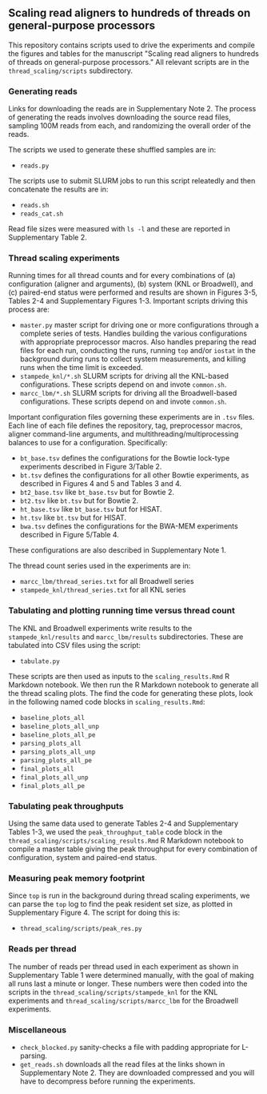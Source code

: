 ## Scaling read aligners to hundreds of threads on general-purpose processors

This repository contains scripts used to drive the experiments and compile the figures and tables for the manuscript "Scaling read aligners to hundreds of threads on general-purpose processors."  All relevant scripts are in the `thread_scaling/scripts` subdirectory.

### Generating reads

Links for downloading the reads are in Supplementary Note 2.  The process of generating the reads involves downloading the source read files, sampling 100M reads from each, and randomizing the overall order of the reads.

The scripts we used to generate these shuffled samples are in:

* `reads.py`

The scripts use to submit SLURM jobs to run this script releatedly and then concatenate the results are in: 

* `reads.sh`
* `reads_cat.sh`

Read file sizes were measured with `ls -l` and these are reported in Supplementary Table 2.

### Thread scaling experiments

Running times for all thread counts and for every combinations of (a) configuration (aligner and arguments), (b) system (KNL or Broadwell), and (c) paired-end status were performed and results are shown in Figures 3-5, Tables 2-4 and Supplementary Figures 1-3.  Important scripts driving this process are:

* `master.py` master script for driving one or more configurations through a complete series of tests.  Handles building the various configurations with appropriate preprocessor macros.  Also handles preparing the read files for each run, conducting the runs, running `top` and/or `iostat` in the background during runs to collect system measurements, and killing runs when the time limit is exceeded. 
* `stampede_knl/*.sh` SLURM scripts for driving all the KNL-based configurations.  These scripts depend on and invote `common.sh`.
* `marcc_lbm/*.sh` SLURM scripts for driving all the Broadwell-based configurations.  These scripts depend on and invote `common.sh`.

Important configuration files governing these experiments are in `.tsv` files.  Each line of each file defines the repository, tag, preprocessor macros, aligner command-line arguments, and multithreading/multiprocessing balances to use for a configuration.  Specifically: 

* `bt_base.tsv` defines the configurations for the Bowtie lock-type experiments described in Figure 3/Table 2.
* `bt.tsv` defines the configurations for all other Bowtie experiments, as described in Figures 4 and 5 and Tables 3 and 4.
* `bt2_base.tsv` like `bt_base.tsv` but for Bowtie 2.
* `bt2.tsv` like `bt.tsv` but for Bowtie 2.
* `ht_base.tsv` like `bt_base.tsv` but for HISAT.
* `ht.tsv` like `bt.tsv` but for HISAT.
* `bwa.tsv` defines the configurations for the BWA-MEM experiments described in Figure 5/Table 4.

These configurations are also described in Supplementary Note 1.

The thread count series used in the experiments are in:

* `marcc_lbm/thread_series.txt` for all Broadwell series
* `stampede_knl/thread_series.txt` for all KNL series

### Tabulating and plotting running time versus thread count

The KNL and Broadwell experiments write results to the `stampede_knl/results` and `marcc_lbm/results` subdirectories.  These are tabulated into CSV files using the script:

* `tabulate.py`

These scripts are then used as inputs to the `scaling_results.Rmd` R Markdown notebook.  We then run the R Markdown notebook to generate all the thread scaling plots.  The find the code for generating these plots, look in the following named code blocks in `scaling_results.Rmd`:

* `baseline_plots_all`
* `baseline_plots_all_unp`
* `baseline_plots_all_pe`
* `parsing_plots_all`
* `parsing_plots_all_unp`
* `parsing_plots_all_pe`
* `final_plots_all`
* `final_plots_all_unp`
* `final_plots_all_pe`

### Tabulating peak throughputs

Using the same data used to generate Tables 2-4 and Supplementary Tables 1-3, we used the `peak_throughput_table` code block in the `thread_scaling/scripts/scaling_results.Rmd` R Markdown notebook to compile a master table giving the peak throughput for every combination of configuration, system and paired-end status.

### Measuring peak memory footprint

Since `top` is run in the background during thread scaling experiments, we can parse the `top` log to find the peak resident set size, as plotted in Supplementary Figure 4.  The script for doing this is:

* `thread_scaling/scripts/peak_res.py`

### Reads per thread

The number of reads per thread used in each experiment as shown in Supplementary Table 1 were determined manually, with the goal of making all runs last a minute or longer.  These numbers were then coded into the scripts in the `thread_scaling/scripts/stampede_knl` for the KNL experiments and `thread_scaling/scripts/marcc_lbm` for the Broadwell experiments.

### Miscellaneous

* `check_blocked.py` sanity-checks a file with padding appropriate for L-parsing.
* `get_reads.sh` downloads all the read files at the links shown in Supplementary Note 2.  They are downloaded compressed and you will have to decompress before running the experiments.